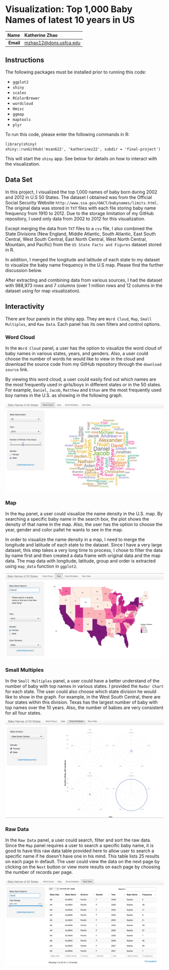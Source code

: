 Visualization: Top 1,000 Baby Names of latest 10 years in US 
==============================

| **Name**  | Katherine Zhao  |
|----------:|:-------------|
| **Email** | mzhao12@dons.usfca.edu |

## Instructions ##

The following packages must be installed prior to running this code:

- `ggplot2`
- `shiny`
- `scales`
- `RColorBrewer`
- `wordcloud`
- `Hmisc`
- `ggmap`
- `maptools`
- `plyr`

To run this code, please enter the following commands in R:

```
library(shiny)
shiny::runGitHub('msan622', 'katherinez22', subdir = 'final-project')
```

This will start the `shiny` app. See below for details on how to interact with the visualization.

## Data Set ##

In this project, I visualized the top 1,000 names of baby born during 2002 and 2012 in U.S 50 States. The dataset I obtained was from the Official Social Security Website `http://www.ssa.gov/OACT/babynames/limits.html`. The original data was stored in `TXT` files with each file storing baby name frequency from 1910 to 2012. Due to the storage limitation of my GitHub repository, I used only data from 2002 to 2012 for this visualization. 

Except merging the data from `TXT` files to a `csv` file, I also combined the State Divisions (New England, Middle Atlantic, South Atlantic, East South Central, West South Central, East North Central, West North Central, Mountain, and Pacific) from the `US State Facts and Figures` dataset stored in R. 

In addition, I merged the longitude and latitude of each state to my dataset to visualize the baby name frequency in the U.S map. Please find the further discussion below.

After extracting and combining data from various sources, I had the dataset with 988,973 rows and 7 columns (over 1 million rows and 12 columns in the dataset using for map visualization).

## Interactivity ##

There are four panels in the shiny app. They are `Word Cloud`, `Map`, `Small Multiples`, and `Raw Data`. Each panel has its own filters and control options.

### Word Cloud ###

In the `Word Cloud` panel, a user has the option to visualize the word cloud of baby names in various states, years, and genders. Also, a user could choose the number of words he would like to view in the cloud and download the source code from my GitHub repository through the `download source` link.

By viewing this word cloud, a user could easily find out which names are the most frequently used in girls/boys in different states or in the 50 states. For example, `Daniel`, `Jacob`, `Matthew` and `Ethan` are the most frequently used boy names in the U.S. as showing in the following graph.

![word_cloud](word_cloud.png)

### Map ###

In the `Map` panel, a user could visualize the name density in the U.S. map. By searching a specific baby name in the search box, the plot shows the density of that name in the map. Also, the user has the option to choose the year, gender and color pallet he wants to see in the map. 

In order to visualize the name density in a map, I need to merge the longitude and latitude of each state to the dataset. Since I have a very large dataset, this step takes a very long time to process, I chose to filter the data by name first and then created a data frame with original data and the map data. The map data with longitude, latitude, group and order is extracted using `map_data` function in `ggplot2`.  

![map](map.png)

### Small Multiples ###

In the `Small Multiples` panel, a user could have a better understand of the number of baby with top names in various states. I provided the `Radar Chart` for each state. The user could also choose which state division he would like to show in the graph. For example, in the West South Central, there are four states within this division. Texas has the largest number of baby with top names over the 10 years. Also, the number of babies are very consistent for all four states. 

![small](small.png)

### Raw Data ###

In the `Raw Data` panel, a user could search, filter and sort the raw data. Since the `Map` panel requires a user to search a specific baby name, it is good to have this raw data table provided here to allow user to search a specific name if he doesn't have one in his mind. This table lists 25 results on each page in default. The user could view the data on the next page by clicking on the `Next` button or view more results on each page by choosing the number of records per page. 

![raw_data](raw_data.png)




